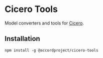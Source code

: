 # Cicero Tools
Model converters and tools for [Cicero](https://github.com/accordproject/cicero/).

## Installation

```
npm install -g @accordproject/cicero-tools
```

